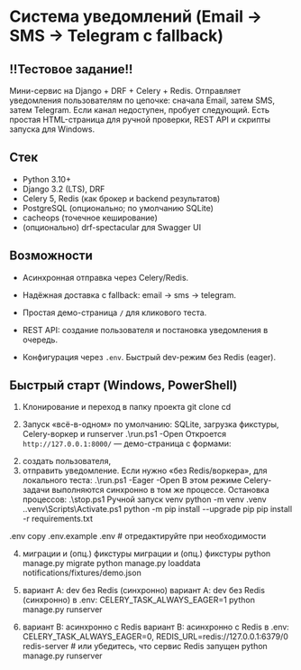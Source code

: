 
# Система уведомлений (Email → SMS → Telegram с fallback)
## !!Тестовое задание!!
Мини-сервис на Django + DRF + Celery + Redis. Отправляет уведомления пользователям по цепочке: сначала Email, затем SMS, затем Telegram. Если канал недоступен, пробует следующий. Есть простая HTML-страница для ручной проверки, REST API и скрипты запуска для Windows.

## Стек
- Python 3.10+
- Django 3.2 (LTS), DRF
- Celery 5, Redis (как брокер и backend результатов)
- PostgreSQL (опционально; по умолчанию SQLite)
- cacheops (точечное кеширование)
- (опционально) drf-spectacular для Swagger UI
## Возможности

- Асинхронная отправка через Celery/Redis.
    
- Надёжная доставка с fallback: email → sms → telegram.
    
- Простая демо-страница `/` для кликового теста.
    
- REST API: создание пользователя и постановка уведомления в очередь.
    
- Конфигурация через `.env`. Быстрый dev-режим без Redis (eager).
## Быстрый старт (Windows, PowerShell)
1) Клонирование и переход в папку проекта
git clone <repo-url>
cd <repo-folder>
	
1) Запуск «всё-в-одном»
по умолчанию: SQLite, загрузка фикстуры, Celery-воркер и runserver
 .\run.ps1 -Open
Откроется `http://127.0.0.1:8000/` — демо-страница с формами:
2. создать пользователя,
3. отправить уведомление.
Если нужно «без Redis/воркера», для локального теста:
.\run.ps1 -Eager -Open
В этом режиме Celery-задачи выполняются синхронно в том же процессе.
Остановка процессов:
.\stop.ps1
Ручной запуск
 venv
python -m venv .venv
	.\.venv\Scripts\Activate.ps1
	python -m pip install --upgrade pip
	pip install -r requirements.txt
	
 .env
	copy .env.example .env    # отредактируйте при необходимости

4. миграции и (опц.) фикстуры
 миграции и (опц.) фикстуры
python manage.py migrate
python manage.py loaddata notifications/fixtures/demo.json
	
5. вариант A: dev без Redis (синхронно)
 вариант A: dev без Redis (синхронно)
в .env: CELERY_TASK_ALWAYS_EAGER=1
python manage.py runserver
	
6. вариант B: асинхронно с Redis
 вариант B: асинхронно с Redis
в .env: CELERY_TASK_ALWAYS_EAGER=0, REDIS_URL=redis://127.0.0.1:6379/0
redis-server   # или убедитесь, что сервис Redis запущен
python manage.py runserver
